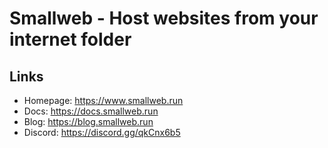 # Smallweb - Host websites from your internet folder

## Links

- Homepage: <https://www.smallweb.run>
- Docs: <https://docs.smallweb.run>
- Blog: <https://blog.smallweb.run>
- Discord: <https://discord.gg/qkCnx6b5>
